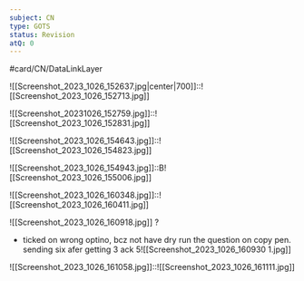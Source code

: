 ```yaml
---
subject: CN
type: GOTS
status: Revision
atQ: 0
---
```


#card/CN/DataLinkLayer 

![[Screenshot_2023_1026_152637.jpg|center|700]]::![[Screenshot_2023_1026_152713.jpg]] <!--SR:!2024-03-15,98,292-->


![[Screenshot_20231026_152759.jpg]]::![[Screenshot_2023_1026_152831.jpg]] <!--SR:!2024-02-26,86,290-->

![[Screenshot_2023_1026_154643.jpg]]::![[Screenshot_2023_1026_154823.jpg]] <!--SR:!2024-01-02,51,290-->

![[Screenshot_2023_1026_154943.jpg]]::B![[Screenshot_2023_1026_155006.jpg]] <!--SR:!2024-01-12,58,310-->

 ![[Screenshot_2023_1026_160348.jpg]]::![[Screenshot_2023_1026_160411.jpg]]

![[Screenshot_2023_1026_160918.jpg]]
?
- ticked on wrong optino, bcz not have dry run the question on copy pen. sending six afer getting 3 ack
5![[Screenshot_2023_1026_160930 1.jpg]] <!--SR:!2024-01-01,6,232-->

 ![[Screenshot_2023_1026_161058.jpg]]::![[Screenshot_2023_1026_161111.jpg]]


